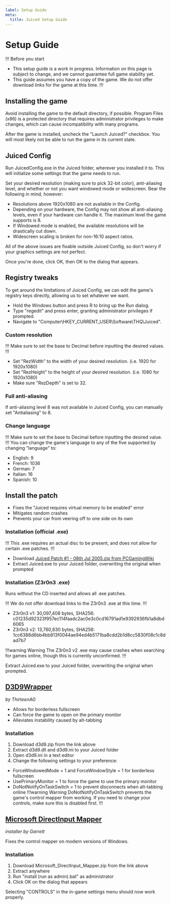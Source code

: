 ```yaml
---
label: Setup Guide
meta:
  title: Juiced Setup Guide
---
```

# Setup Guide

!!! Before you start
* This setup guide is a work in progress. Information on this page is subject to change, and we cannot guarantee full game stability yet.
* This guide assumes you have a copy of the game. We do not offer download links for the game at this time.
!!!

## Installing the game
Avoid installing the game to the default directory, if possible. Program Files (x86) is a protected directory that requires administrator privileges to make changes, which can cause incompatibility with many programs.

After the game is installed, uncheck the "Launch Juiced?" checkbox. You will most likely not be able to run the game in its current state.

## Juiced Config
Run JuicedConfig.exe in the Juiced folder, wherever you installed it to. This will initialize some settings that the game needs to run.

Set your desired resolution (making sure to pick 32-bit color), anti-aliasing level, and whether or not you want windowed mode or widescreen. Bear the following in mind, however:
* Resolutions above 1920x1080 are not available in the Config.
* Depending on your hardware, the Config may not show all anti-aliasing levels, even if your hardware can handle it. The maximum level the game supports is 8.
* If Windowed mode is enabled, the available resolutions will be drastically cut down.
* Widescreen scaling is broken for non-16:10 aspect ratios.

All of the above issues are fixable outside Juiced Config, so don't worry if your graphics settings are not perfect.

Once you're done, click OK, then OK to the dialog that appears.

## Registry tweaks
To get around the limitations of Juiced Config, we can edit the game's registry keys directly, allowing us to set whatever we want.

* Hold the Windows button and press R to bring up the Run dialog.
* Type "regedit" and press enter, granting administrator privileges if prompted.
* Navigate to "Computer\HKEY_CURRENT_USER\Software\THQ\Juiced".

### Custom resolution
!!! Make sure to set the base to Decimal before inputting the desired values. !!!
* Set "RezWidth" to the width of your desired resolution. (i.e. 1920 for 1920x1080)
* Set "RezHeight" to the height of your desired resolution. (i.e. 1080 for 1920x1080)
* Make sure "RezDepth" is set to 32.

### Full anti-aliasing
If anti-aliasing level 8 was not available in Juiced Config, you can manually set "Antialiasing" to 8.

### Change language
!!! Make sure to set the base to Decimal before inputting the desired value. !!!
You can change the game's language to any of the five supported by changing "language" to:
* English: 9
* French: 1036
* German: 7
* Italian: 16
* Spanish: 10

## Install the patch

* Fixes the "Juiced requires virtual memory to be enabled" error
* Mitigates random crashes
* Prevents your car from veering off to one side on its own

### Installation (official .exe)
!!! This .exe requires an actual disc to be present, and does not allow for certain .exe patches. !!!
* Download [Juiced Patch #1 - 08th Jul 2005.zip from PCGamingWiki](https://community.pcgamingwiki.com/files/file/2203-juiced-patch-1/)
* Extract Juiced.exe to your Juiced folder, overwriting the original when prompted

### Installation (Z3r0n3 .exe)

Runs without the CD inserted and allows all .exe patches.

!!! We do not offer download links to the Z3r0n3 .exe at this time. !!!

* Z3r0n3 v1: 30,097,408 bytes, SHA256: c01235d92323f957ec114faadc2ac0e3c0cd16791ad1e9392936fb1a8dbd6065
* Z3r0n3 v2: 13,760,830 bytes, SHA256: 1cc6388d6bb4bb813f0044ae94ed4b5171ba8cdd2b1d8cc5830f08c1c8dad7b7

!!!warning Warning
The Z3r0n3 v2 .exe may cause crashes when searching for games online, though this is currently unconfirmed.
!!!

Extract Juiced.exe to your Juiced folder, overwriting the original when prompted.

## [D3D9Wrapper](https://github.com/ThirteenAG/d3d9-wrapper/releases/latest)
*by ThirteenAG*

* Allows for borderless fullscreen
* Can force the game to open on the primary monitor
* Alleviates instability caused by alt-tabbing

### Installation

1. Download d3d9.zip from the link above
2. Extract d3d9.dll and d3d9.ini to your Juiced folder
3. Open d3d9.ini in a text editor
4. Change the following settings to your preference:
  * ForceWindowedMode = 1 and ForceWindowStyle = 1 for borderless fullscreen
  * UsePrimaryMonitor = 1 to force the game to use the primary monitor
  * DoNotNotifyOnTaskSwitch = 1 to prevent disconnects when alt-tabbing online
  !!!warning Warning
DoNotNotifyOnTaskSwitch prevents the game's control mapper from working. If you need to change your controls, make sure this is disabled first.
!!!

## [Microsoft DirectInput Mapper](https://community.pcgamingwiki.com/files/file/58-microsoft-directinput-mapper/)
*installer by Garrett*

Fixes the control mapper on modern versions of Windows.

### Installation ###
1. Download Microsoft_DirectInput_Mapper.zip from the link above
2. Extract anywhere
3. Run "install (run as admin).bat" as administrator
4. Click OK on the dialog that appears

Selecting "CONTROLS" in the in-game settings menu should now work properly.

